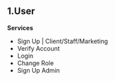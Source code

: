 ## 1.User
**Services**
* Sign Up | Client/Staff/Marketing 
* Verify Account
* Login
* Change Role
* Sign Up Admin 
